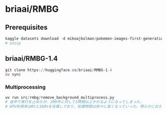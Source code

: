 # briaai/RMBG

## Prerequisites

```powershell
kaggle datasets download -d mikoajkolman/pokemon-images-first-generation17000-files -p "data/" -q
# unzip
```

## briaai/RMBG-1.4

```powershell
git clone https://huggingface.co/briaai/RMBG-1.4
uv sync
```

### Multiprocessing

```powershell
uv run src/rmbg/remove_background_multiprocess.py
# 途中で実行を止めたが、200件に対して1時間以上かかるようになってしまった。
# GPU利用率は0%と100%を往復しており、処理時間は徐々に長くなっていった。明らかにおかしい。
```
